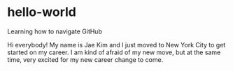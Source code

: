# hello-world
Learning how to navigate GitHub

Hi everybody!
My name is Jae Kim and I just moved to New York City to get started on my career. I am kind of afraid of my new move, but at the same time, very excited for my new career change to come. 
